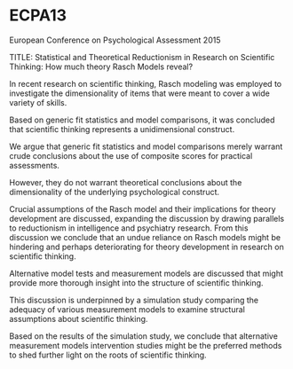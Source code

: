 # ECPA13
European Conference on Psychological Assessment 2015

TITLE: Statistical and Theoretical Reductionism in Research on Scientific Thinking: How much theory Rasch Models reveal?

In recent research on scientific thinking, Rasch modeling was employed to investigate the dimensionality of items that were meant to cover a wide variety of skills.

Based on generic fit statistics and model comparisons, it was concluded that scientific thinking represents a unidimensional construct.

We argue that generic fit statistics and model comparisons merely warrant crude conclusions about the use of composite scores for practical assessments.

However, they do not warrant theoretical conclusions about the dimensionality of the underlying psychological construct.

Crucial assumptions of the Rasch model and their implications for theory development are discussed, expanding the discussion by drawing parallels to reductionism in intelligence and psychiatry research. From this discussion we conclude that an undue reliance on Rasch models might be hindering and perhaps deteriorating for theory development in research on scientific thinking.

Alternative model tests and measurement models are discussed that might provide more thorough insight into the structure of scientific thinking.

This discussion is underpinned by a simulation study comparing the adequacy of various measurement models to examine structural assumptions about scientific thinking.

Based on the results of the simulation study, we conclude that alternative measurement models intervention studies might be the preferred methods to shed further light on the roots of scientific thinking.
